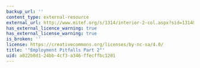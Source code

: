 ```yaml
---
backup_url: ''
content_type: external-resource
external_url: http://www.mitef.org/s/1314/interior-2-col.aspx?sid=1314&gid=5&pgid=5791
has_external_licence_warning: true
has_external_license_warning: true
is_broken: ''
license: https://creativecommons.org/licenses/by-nc-sa/4.0/
title: '"Employment Pitfalls Part 2"'
uid: a022b0d1-24bb-4cf3-a346-ffecffbc1201
---
```

